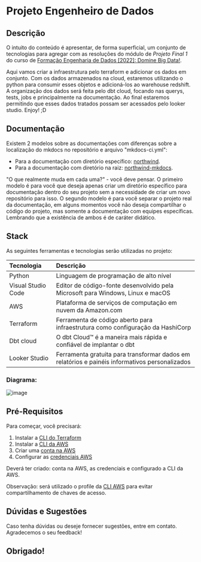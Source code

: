 # Projeto Engenheiro de Dados

## Descrição
O intuito do conteúdo é apresentar, de forma superficial, um conjunto de tecnologias para agregar com as resoluções do módulo de *Projeto Final 1* do curso de [Formação Engenharia de Dados [2022]: Domine Big Data!](https://www.udemy.com/course/engenheiro-de-dados). 

Aqui vamos criar a infraestrutura pelo terraform e adicionar os dados em conjunto. Com os dados armazenados na cloud, estaremos utilizando o python para consumir esses objetos e adicioná-los ao warehouse redshift. A organização dos dados será feita pelo dbt cloud, focando nas querys, tests, jobs e principalmente na documentação. Ao final estaremos permitindo que esses dados tratados possam ser acessados pelo looker studio. Enjoy! ;D

## Documentação

Existem 2 modelos sobre as documentações com diferenças sobre a localização do mkdocs no repositório e arquivo "mkdocs-ci.yml":
* Para a documentação com diretório específico: [northwind](https://ayltonaguiar.github.io/northwind).
* Para a documentação com diretório na raiz: [northwind-mkdocs](https://ayltonaguiar.github.io/northwind-mkdocs).

"O que realmente muda em cada uma?" - você deve pensar. O primeiro modelo é para você que deseja apenas criar um diretório específico para documentação dentro do seu projeto sem a necessidade de criar um novo repositório para isso. O segundo modelo é para você separar o projeto real da documentação, em alguns momentos você não deseja compartilhar o código do projeto, mas somente a documentação com equipes específicas. Lembrando que a existência de ambos é de caráter didático.

## Stack
As seguintes ferramentas e tecnologias serão utilizadas no projeto:

| Tecnologia | Descrição |
| :------------- |:-------------|
| Python  | Linguagem de programação de alto nível |
| Visual Studio Code | Editor de código-fonte desenvolvido pela Microsoft para Windows, Linux e macOS |
| AWS | Plataforma de serviços de computação em nuvem da Amazon.com |
| Terraform | Ferramenta de código aberto para infraestrutura como configuração da HashiCorp |
| Dbt cloud | O dbt Cloud™ é a maneira mais rápida e confiável de implantar o dbt |
| Looker Studio | Ferramenta gratuita para transformar dados em relatórios e painéis informativos personalizados |

### Diagrama: 

![image](https://imgur.com/bv5ET3m.png)

## Pré-Requisitos
Para começar, você precisará:

1. Instalar a [CLI do Terraform](https://developer.hashicorp.com/terraform/tutorials/aws-get-started/install-cli)
1. Instalar a [CLI da AWS](https://docs.aws.amazon.com/pt_br/cli/latest/userguide/getting-started-install.html)
1. Criar uma [conta na AWS](https://aws.amazon.com/pt/free)
1. Configurar as [credenciais AWS](https://docs.aws.amazon.com/pt_br/General/latest/gr/aws-sec-cred-types.html)

Deverá ter criado: conta na AWS, as credenciais e configurado a CLI da AWS.

Observação: será utilizado o profile da [CLI AWS](https://docs.aws.amazon.com/cli/latest/reference/configure/index.html) para evitar compartilhamento de chaves de acesso.

## Dúvidas e Sugestões
Caso tenha dúvidas ou deseje fornecer sugestões, entre em contato. Agradecemos o seu feedback!

## Obrigado!
